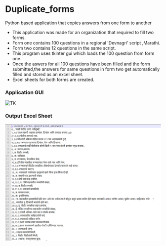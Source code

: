 # Duplicate_forms
Python based application that copies answers from one form to another

* This application was made for an organization that required to fill two forms.
* Form one contains 100 questions in a regional 'Devnagri' script ,Marathi.
* Form two contains 12 questions in the same script.
* This program uses tkinter gui which loads the 100 question from form one.
* Once the aswers for all 100 questions have been filled and the form submitted,the answers for same questions in form two get automatically filled and stored as an excel sheet.
* Excel sheets for both forms are created.
### Application GUI 
![TK](https://user-images.githubusercontent.com/49911931/67666041-f6a31300-f990-11e9-9178-5a37b825b619.png)

### Output Excel Sheet

![TK](https://github.com/animesh698/Duplicate_forms/blob/master/AnsForm1.PNG)
